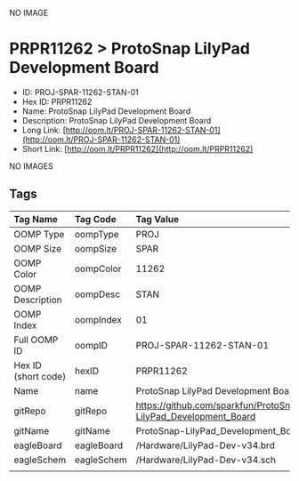 


  
NO IMAGE  
# PRPR11262 > ProtoSnap LilyPad Development Board

- ID: PROJ-SPAR-11262-STAN-01
- Hex ID: PRPR11262
- Name: ProtoSnap LilyPad Development Board
- Description: ProtoSnap LilyPad Development Board
- Long Link: [http://oom.lt/PROJ-SPAR-11262-STAN-01](http://oom.lt/PROJ-SPAR-11262-STAN-01)
- Short Link: [http://oom.lt/PRPR11262](http://oom.lt/PRPR11262)
  
NO IMAGES  
## Tags
  

|Tag Name|Tag Code|Tag Value|
| :--- | :--- | :--- |
|OOMP Type|oompType|PROJ|
|OOMP Size|oompSize|SPAR|
|OOMP Color|oompColor|11262|
|OOMP Description|oompDesc|STAN|
|OOMP Index|oompIndex|01|
|Full OOMP ID|oompID|PROJ-SPAR-11262-STAN-01|
|Hex ID (short code)|hexID|PRPR11262|
|Name|name|ProtoSnap LilyPad Development Board|
|gitRepo|gitRepo|https://github.com/sparkfun/ProtoSnap-LilyPad_Development_Board|
|gitName|gitName|ProtoSnap-LilyPad_Development_Board|
|eagleBoard|eagleBoard|/Hardware/LilyPad-Dev-v34.brd|
|eagleSchem|eagleSchem|/Hardware/LilyPad-Dev-v34.sch|
||||
